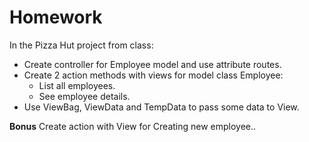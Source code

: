 # Homework
In the Pizza Hut project from class: 
* Create controller for Employee model and use attribute routes.
* Create 2 action methods with views for model class Employee:
	* List all employees.
	* See employee details. 
* Use ViewBag, ViewData and TempData to pass some data to View.

 **Bonus** Create action with View for Creating new employee..